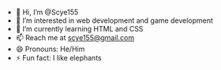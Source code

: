 - 👋 Hi, I’m @Scye155
- 👀 I’m interested in web development and game development
- 🌱 I’m currently learning HTML and CSS
- 📫 Reach me at scye155@gmail.com
- 😄 Pronouns: He/Him
- ⚡ Fun fact: I like elephants

<!---
Scye155/Scye155 is a ✨ special ✨ repository because its `README.md` (this file) appears on your GitHub profile.
You can click the Preview link to take a look at your changes.
--->
